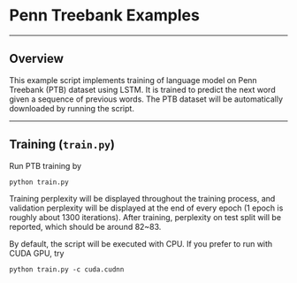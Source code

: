 # Penn Treebank Examples

---

## Overview

This example script implements training of language model on Penn Treebank (PTB) dataset using LSTM. 
It is trained to predict the next word given a sequence of previous words.
The PTB dataset will be automatically downloaded by running the script.

---

## Training (`train.py`)


Run PTB training by

```
python train.py
```

Training perplexity will be displayed throughout the training process, and validation perplexity will be 
displayed at the end of every epoch (1 epoch is roughly about 1300 iterations).
After training, perplexity on test split will be reported, which should be around 82~83. 

By default, the script will be executed with CPU.
If you prefer to run with CUDA GPU, try

```
python train.py -c cuda.cudnn
```

